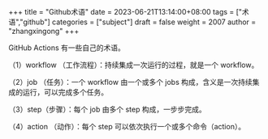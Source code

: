 +++
title = "Github术语"
date = 2023-06-21T13:14:00+08:00
tags = ["术语","github"]
categories = ["subject"]
draft = false
weight = 2007
author = "zhangxingong"
+++

GitHub Actions 有一些自己的术语。

（1）workflow （工作流程）：持续集成一次运行的过程，就是一个 workflow。

（2）job （任务）：一个 workflow 由一个或多个 jobs 构成，含义是一次持续集成的运行，可以完成多个任务。

（3）step（步骤）：每个 job 由多个 step 构成，一步步完成。

（4）action （动作）：每个 step 可以依次执行一个或多个命令（action）。
